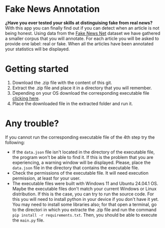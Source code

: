 # Fake News Annotation
**¿Have you ever tested your skills at distinguising fake from real news?** With this app you can finally find out if you can detect when an article is not being honest. Using data from the [Fake News Net](https://github.com/KaiDMML/FakeNewsNet) dataset we have gathered a smaller corpus that you will annotate. For each article you will be asked to provide one label: real or fake. When all the articles have been annotated your statistics will be displayed.

# Getting started
1. Download the .zip file with the content of this git.
2. Extract the .zip file and place it in a directory that you will remember.
3. Depending on your OS download the corresponding executable file [clicking here](https://drive.google.com/drive/folders/12KRRyW_CYjnMf9misZu4-H-zCUZE7Ysz?usp=sharing).
4. Place the downloaded file in the extracted folder and run it.

# Any trouble?
If you cannot run the corresponding executable file of the 4th step try the following:
- If the `data.json` file isn't located in the directory of the executable file, the program won't be able to find it. If this is the problem that you are experiencing, a warning window will be displayed. Please, place the `data.json` file in the directory that contains the executable file.
- Check the permissions of the executable file. It will need execution permission, at least for your user.
- The executable files were built with Windows 11 and Ubuntu 24.04.1 OS. Maybe the executable files don't match your current Windows or Linux distribution. If this is the case, you can try to run the source code. For this you will need to install python in your device if you don't have it yet. You may need to install some libraries also; for that open a terminal, go to the directori in which you extracte the .zip file and run the command `pip install -r requirements.txt`. Then, you should be able to execute the `main.py` file.